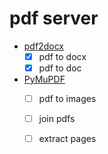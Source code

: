 # pdf server

- [pdf2docx](https://github.com/dothinking/pdf2docx)
    - [x] pdf to docx
    - [x] pdf to doc
- [PyMuPDF](https://github.com/pymupdf/PyMuPDF-Utilities/tree/master/examples)
    - [ ] pdf to images
    - [ ] join pdfs
    - [ ] extract pages

